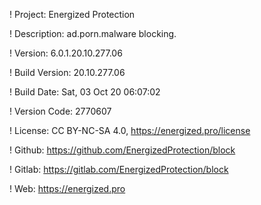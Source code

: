 ! Project: Energized Protection

! Description: ad.porn.malware blocking.

! Version: 6.0.1.20.10.277.06

! Build Version: 20.10.277.06

! Build Date: Sat, 03 Oct 20 06:07:02

! Version Code: 2770607

! License: CC BY-NC-SA 4.0, https://energized.pro/license

! Github: https://github.com/EnergizedProtection/block

! Gitlab: https://gitlab.com/EnergizedProtection/block


! Web: https://energized.pro
